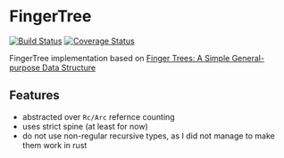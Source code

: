# FingerTree
[![Build Status][build_badge]][build_url]
[![Coverage Status][coverage_badge]][coverage_url]


FingerTree implementation based on [Finger Trees: A Simple General-purpose Data Structure][paper]

## Features
- abstracted over `Rc/Arc` refernce counting
- uses strict spine (at least for now)
- do not use non-regular recursive types, as I did not manage to make them work in rust

[paper]: http://www.staff.city.ac.uk/~ross/papers/FingerTree.html
[build_badge]: https://travis-ci.org/aslpavel/fingertree-rs.svg?branch=master "build status"
[build_url]: https://travis-ci.org/aslpavel/fingertree-rs
[coverage_badge]: https://coveralls.io/repos/github/aslpavel/fingertree-rs/badge.svg?branch=master
[coverage_url]: https://coveralls.io/github/aslpavel/fingertree-rs?branch=master
